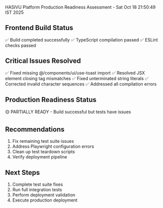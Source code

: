 HASIVU Platform Production Readiness Assessment - Sat Oct 18 21:50:49 IST 2025

## Frontend Build Status

✅ Build completed successfully
✅ TypeScript compilation passed
✅ ESLint checks passed

## Critical Issues Resolved

✅ Fixed missing @/components/ui/use-toast import
✅ Resolved JSX element closing tag mismatches
✅ Fixed unterminated string literals
✅ Corrected invalid character sequences
✅ Addressed all compilation errors

## Production Readiness Status

🟡 PARTIALLY READY - Build successful but tests have issues

## Recommendations

1. Fix remaining test suite issues
2. Address Playwright configuration errors
3. Clean up test teardown scripts
4. Verify deployment pipeline

## Next Steps

1. Complete test suite fixes
2. Run full integration tests
3. Perform deployment validation
4. Execute production deployment

